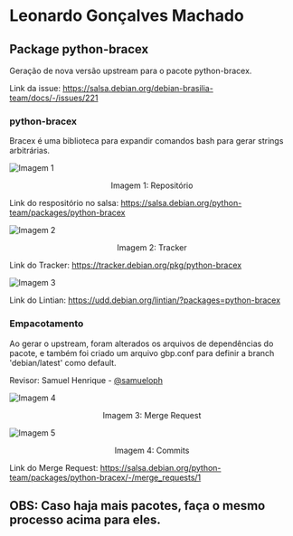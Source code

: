 # Leonardo Gonçalves Machado

## Package python-bracex
Geração de nova versão upstream para o pacote python-bracex.

Link da issue: <https://salsa.debian.org/debian-brasilia-team/docs/-/issues/221>

###  python-bracex
Bracex é uma biblioteca para expandir comandos bash para gerar strings arbitrárias.

![Imagem 1](https://raw.githubusercontent.com/Mylena-angelica/GCES-24.1/main/Sprint1/assets/leonardo_goncalves/bracex-rep.png)
<div align="center">
  Imagem 1: Repositório
</div>

Link do respositório no salsa: <https://salsa.debian.org/python-team/packages/python-bracex>

![Imagem 2](https://raw.githubusercontent.com/Mylena-angelica/GCES-24.1/main/Sprint1/assets/leonardo_goncalves/bracex-tracker.png)
<div align="center">
  Imagem 2: Tracker
</div>

Link do Tracker: <https://tracker.debian.org/pkg/python-bracex>

![Imagem 3](https://raw.githubusercontent.com/Mylena-angelica/GCES-24.1/main/Sprint1/assets/leonardo_goncalves/bracex-lintian.png)

Link do Lintian: <https://udd.debian.org/lintian/?packages=python-bracex>

### Empacotamento
Ao gerar o upstream, foram alterados os arquivos de dependências do pacote, e também foi criado um arquivo gbp.conf para definir a branch 'debian/latest' como default.



Revisor: Samuel Henrique - [@samueloph](https://salsa.debian.org/samueloph)

![Imagem 4](https://raw.githubusercontent.com/Mylena-angelica/GCES-24.1/main/Sprint1/assets/leonardo_goncalves/bracex-merge-overview.png)
<div align="center">
  Imagem 3: Merge Request
</div>

![Imagem 5](https://raw.githubusercontent.com/Mylena-angelica/GCES-24.1/main/Sprint1/assets/leonardo_goncalves/bracex-commits.png)
<div align="center">
  Imagem 4: Commits
</div>

Link do Merge Request: <https://salsa.debian.org/python-team/packages/python-bracex/-/merge_requests/1>

## OBS: Caso haja mais pacotes, faça o mesmo processo acima para eles.
